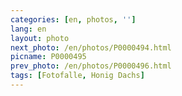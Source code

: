 ```yaml
---
categories: [en, photos, '']
lang: en
layout: photo
next_photo: /en/photos/P0000494.html
picname: P0000495
prev_photo: /en/photos/P0000496.html
tags: [Fotofalle, Honig Dachs]
---
```

